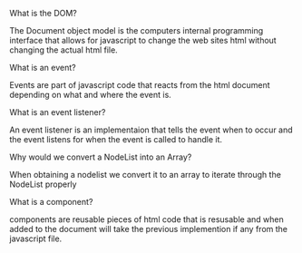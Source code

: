 
What is the DOM?

The Document object model is the computers internal programming interface that allows for javascript to change the web sites html without changing the actual html file.

What is an event?

Events are part of javascript code that reacts from the html document depending on what and where the event is.

What is an event listener?

An event listener is an implementaion that tells the event when to occur and the event listens for when the event is called to handle it.

Why would we convert a NodeList into an Array?

When obtaining a nodelist we convert it to an array to iterate through the NodeList properly

What is a component?

components are reusable pieces of html code that is resusable and when added to the document will take the previous implemention if any from the javascript file.